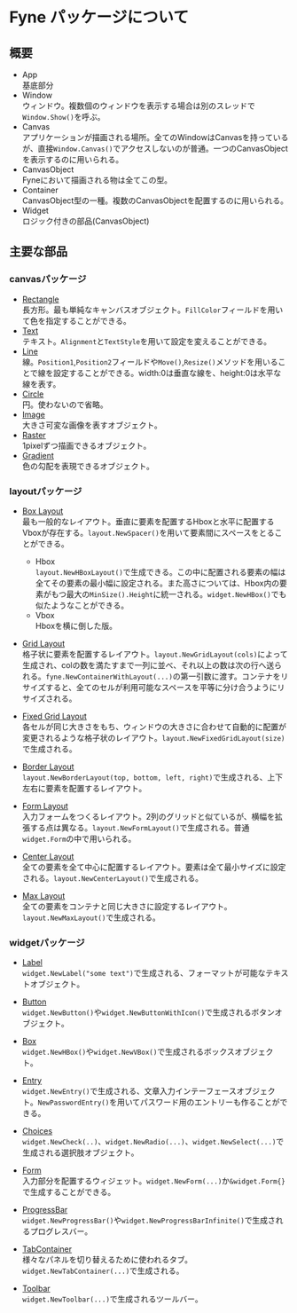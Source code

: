 # Fyne パッケージについて

## 概要

- App  
  基底部分
- Window  
  ウィンドウ。複数個のウィンドウを表示する場合は別のスレッドで`Window.Show()`を呼ぶ。
- Canvas  
  アプリケーションが描画される場所。全てのWindowはCanvasを持っているが、直接`Window.Canvas()`でアクセスしないのが普通。一つのCanvasObjectを表示するのに用いられる。
- CanvasObject  
  Fyneにおいて描画される物は全てこの型。
- Container  
  CanvasObject型の一種。複数のCanvasObjectを配置するのに用いられる。
- Widget  
  ロジック付きの部品(CanvasObject)

## 主要な部品

### canvasパッケージ

- [Rectangle](https://tour.fyne.io/canvas/rectangle.html)  
  長方形。最も単純なキャンバスオブジェクト。`FillColor`フィールドを用いて色を指定することができる。
- [Text](https://tour.fyne.io/canvas/text.html)  
  テキスト。`Alignment`と`TextStyle`を用いて設定を変えることができる。
- [Line](https://tour.fyne.io/canvas/line.html)  
  線。`Position1`,`Position2`フィールドや`Move()`,`Resize()`メソッドを用いることで線を設定することができる。width:0は垂直な線を、height:0は水平な線を表す。
- [Circle](https://tour.fyne.io/canvas/circle.html)  
  円。使わないので省略。
- [Image](https://tour.fyne.io/canvas/image.html)  
  大きさ可変な画像を表すオブジェクト。
- [Raster](https://tour.fyne.io/canvas/raster.html)  
  1pixelずつ描画できるオブジェクト。
- [Gradient](https://tour.fyne.io/canvas/gradient.html)  
  色の勾配を表現できるオブジェクト。

### layoutパッケージ

- [Box Layout](https://tour.fyne.io/layout/boxlayout.html)  
  最も一般的なレイアウト。垂直に要素を配置するHboxと水平に配置するVboxが存在する。`layout.NewSpacer()`を用いて要素間にスペースをとることができる。
  - Hbox  
    `layout.NewHBoxLayout()`で生成できる。この中に配置される要素の幅は全てその要素の最小幅に設定される。また高さについては、Hbox内の要素がもつ最大の`MinSize().Height`に統一される。`widget.NewHBox()`でも似たようなことができる。
  - Vbox  
    Hboxを横に倒した版。

- [Grid Layout](https://tour.fyne.io/layout/gridlayout.html)  
  格子状に要素を配置するレイアウト。`layout.NewGridLayout(cols)`によって生成され、colの数を満たすまで一列に並べ、それ以上の数は次の行へ送られる。`fyne.NewContainerWithLayout(...)`の第一引数に渡す。コンテナをリサイズすると、全てのセルが利用可能なスペースを平等に分け合うようにリサイズされる。

- [Fixed Grid Layout](https://tour.fyne.io/layout/fixedgridlayout.html)  
  各セルが同じ大きさをもち、ウィンドウの大きさに合わせて自動的に配置が変更されるような格子状のレイアウト。`layout.NewFixedGridLayout(size)`で生成される。

- [Border Layout](https://tour.fyne.io/layout/borderlayout.html)  
  `layout.NewBorderLayout(top, bottom, left, right)`で生成される、上下左右に要素を配置するレイアウト。

- [Form Layout](https://tour.fyne.io/layout/formlayout.html)  
  入力フォームをつくるレイアウト。2列のグリッドと似ているが、横幅を拡張する点は異なる。`layout.NewFormLayout()`で生成される。普通`widget.Form`の中で用いられる。

- [Center Layout](https://tour.fyne.io/layout/centerlayout.html)  
  全ての要素を全て中心に配置するレイアウト。要素は全て最小サイズに設定される。`layout.NewCenterLayout()`で生成される。

- [Max Layout](https://tour.fyne.io/layout/maxlayout.html)  
  全ての要素をコンテナと同じ大きさに設定するレイアウト。`layout.NewMaxLayout()`で生成される。

### widgetパッケージ

- [Label](https://tour.fyne.io/widget/label.html)  
  `widget.NewLabel("some text")`で生成される、フォーマットが可能なテキストオブジェクト。

- [Button](https://tour.fyne.io/widget/button.html)  
  `widget.NewButton()`や`widget.NewButtonWithIcon()`で生成されるボタンオブジェクト。

- [Box](https://tour.fyne.io/widget/box.html)  
  `widget.NewHBox()`や`widget.NewVBox()`で生成されるボックスオブジェクト。

- [Entry](https://tour.fyne.io/widget/entry.html)  
  `widget.NewEntry()`で生成される、文章入力インテーフェースオブジェクト。`NewPasswordEntry()`を用いてパスワード用のエントリーも作ることができる。

- [Choices](https://tour.fyne.io/widget/choices.html)  
  `widget.NewCheck(..)`、`widget.NewRadio(...)`、`widget.NewSelect(...)`で生成される選択肢オブジェクト。

- [Form](https://tour.fyne.io/widget/form.html)  
  入力部分を配置するウィジェット。`widget.NewForm(...)`か`&widget.Form{}`で生成することができる。

- [ProgressBar](https://tour.fyne.io/widget/progressbar.html)  
  `widget.NewProgressBar()`や`widget.NewProgressBarInfinite()`で生成されるプログレスバー。

- [TabContainer](https://tour.fyne.io/widget/tabcontainer.html)  
  様々なパネルを切り替えるために使われるタブ。`widget.NewTabContainer(...)`で生成される。

- [Toolbar](https://tour.fyne.io/widget/toolbar.html)  
  `widget.NewToolbar(...)`で生成されるツールバー。
